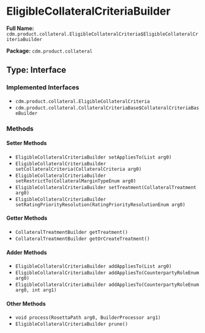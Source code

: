 # EligibleCollateralCriteriaBuilder

**Full Name:** `cdm.product.collateral.EligibleCollateralCriteria$EligibleCollateralCriteriaBuilder`

**Package:** `cdm.product.collateral`

## Type: Interface

### Implemented Interfaces

- `cdm.product.collateral.EligibleCollateralCriteria`
- `cdm.product.collateral.CollateralCriteriaBase$CollateralCriteriaBaseBuilder`

### Methods

#### Setter Methods

- `EligibleCollateralCriteriaBuilder setAppliesTo(List arg0)`
- `EligibleCollateralCriteriaBuilder setCollateralCriteria(CollateralCriteria arg0)`
- `EligibleCollateralCriteriaBuilder setRestrictTo(CollateralMarginTypeEnum arg0)`
- `EligibleCollateralCriteriaBuilder setTreatment(CollateralTreatment arg0)`
- `EligibleCollateralCriteriaBuilder setRatingPriorityResolution(RatingPriorityResolutionEnum arg0)`

#### Getter Methods

- `CollateralTreatmentBuilder getTreatment()`
- `CollateralTreatmentBuilder getOrCreateTreatment()`

#### Adder Methods

- `EligibleCollateralCriteriaBuilder addAppliesTo(List arg0)`
- `EligibleCollateralCriteriaBuilder addAppliesTo(CounterpartyRoleEnum arg0)`
- `EligibleCollateralCriteriaBuilder addAppliesTo(CounterpartyRoleEnum arg0, int arg1)`

#### Other Methods

- `void process(RosettaPath arg0, BuilderProcessor arg1)`
- `EligibleCollateralCriteriaBuilder prune()`

